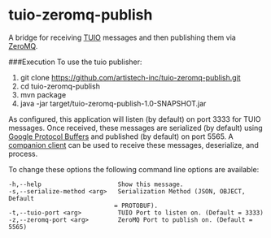 # tuio-zeromq-publish
A bridge for receiving [TUIO](http://tuio.org/) messages and then publishing them via [ZeroMQ](http://zeromq.org/).

###Execution
To use the tuio publisher:
 1. git clone https://github.com/artistech-inc/tuio-zeromq-publish.git
 2. cd tuio-zeromq-publish
 3. mvn package
 4. java -jar target/tuio-zeromq-publish-1.0-SNAPSHOT.jar

As configured, this application will listen (by default) on port 3333 for TUIO messages.
Once received, these messages are serialized (by default) using [Google Protocol Buffers](https://developers.google.com/protocol-buffers/) and published (by default) on port 5565.
A [companion client](https://github.com/artistech-inc/tuio-mouse-driver) can be used to receive these messages, deserialize, and process.

To change these options the following command line options are available:
```
-h,--help                     Show this message.
-s,--serialize-method <arg>   Serialization Method (JSON, OBJECT, Default
                             = PROTOBUF).
-t,--tuio-port <arg>          TUIO Port to listen on. (Default = 3333)
-z,--zeromq-port <arg>        ZeroMQ Port to publish on. (Default = 5565)
```
